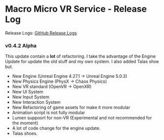 # Macro Micro VR Service - Release Log
Release Logs: [GitHub Release Logs](https://github.com/xavier150/MMVS/wiki/Release-logs)

###  v0.4.2 Alpha

This update contain a **lot** of refactoring. 
I take the advantage of the Engine Update for update the old stuff and my own system.
I also added Talas shoe but.

- New Engine (Unreal Engine 4.27.1 -> Unreal Engine 5.0.3)
- New Physics Engine (PhysX -> Chaos Physics)
- New VR standard (OpenVR -> OpenXR) 
- New UI System
- New Input System
- New Interaction System
- New Refactoring of game assets for make it more modular
- Animation script is not fully modular
- Lumen suppoort for non-VR (Experimental and not recommended for the moment)
- A lot of code change for the engine update.
- Talas shoes.

